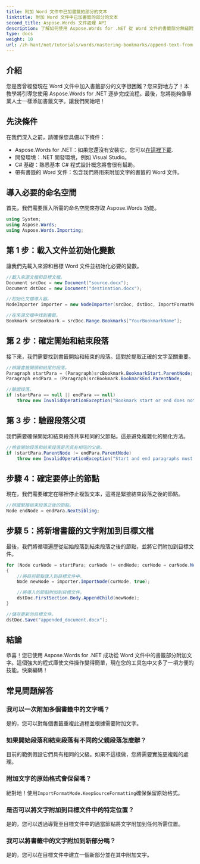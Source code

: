 ```yaml
---
title: 附加 Word 文件中已加書籤的部分的文本
linktitle: 附加 Word 文件中已加書籤的部分的文本
second_title: Aspose.Words 文件處理 API
description: 了解如何使用 Aspose.Words for .NET 從 Word 文件的書籤部分無縫附加文字。這個逐步教程。
type: docs
weight: 10
url: /zh-hant/net/tutorials/words/mastering-bookmarks/append-text-from-bookmarked-sections/
---
```

## 介紹

您是否曾經發現在 Word 文件中加入書籤部分的文字很困難？您來對地方了！本教學將引導您使用 Aspose.Words for .NET 逐步完成流程。最後，您將能夠像專業人士一樣添加書籤文字。讓我們開始吧！

## 先決條件

在我們深入之前，請確保您具備以下條件：

-  Aspose.Words for .NET：如果您還沒有安裝它，您可以[在這裡下載](https://releases.aspose.com/words/net/).
- 開發環境：.NET 開發環境，例如 Visual Studio。
- C# 基礎：熟悉基本 C# 程式設計概念將會很有幫助。
- 帶有書籤的 Word 文件：包含我們將用來附加文字的書籤的 Word 文件。

## 導入必要的命名空間

首先，我們需要匯入所需的命名空間來存取 Aspose.Words 功能。

```csharp
using System;
using Aspose.Words;
using Aspose.Words.Importing;
```

## 第 1 步：載入文件並初始化變數

讓我們先載入來源和目標 Word 文件並初始化必要的變數。

```csharp
//載入來源文檔和目標文檔。
Document srcDoc = new Document("source.docx");
Document dstDoc = new Document("destination.docx");

//初始化文檔導入器。
NodeImporter importer = new NodeImporter(srcDoc, dstDoc, ImportFormatMode.KeepSourceFormatting);

//在來源文檔中找到書籤。
Bookmark srcBookmark = srcDoc.Range.Bookmarks["YourBookmarkName"];
```

## 第 2 步：確定開始和結束段落

接下來，我們需要找到書籤開始和結束的段落。這對於提取正確的文字至關重要。

```csharp
//辨識書籤開頭和結尾的段落。
Paragraph startPara = (Paragraph)srcBookmark.BookmarkStart.ParentNode;
Paragraph endPara = (Paragraph)srcBookmark.BookmarkEnd.ParentNode;

//驗證段落。
if (startPara == null || endPara == null)
    throw new InvalidOperationException("Bookmark start or end does not have a valid paragraph parent.");
```

## 第 3 步：驗證段落父項

我們需要確保開始和結束段落共享相同的父節點。這是避免複雜化的簡化方法。

```csharp
//檢查開始段落和結束段落是否具有相同的父級。
if (startPara.ParentNode != endPara.ParentNode)
    throw new InvalidOperationException("Start and end paragraphs must have the same parent.");
```

## 步驟 4：確定要停止的節點

現在，我們需要確定在哪裡停止複製文本，這將是緊接結束段落之後的節點。

```csharp
//辨識緊接結束段落之後的節點。
Node endNode = endPara.NextSibling;
```

## 步驟 5：將新增書籤的文字附加到目標文檔

最後，我們將循環遍歷從起始段落到結束段落之後的節點，並將它們附加到目標文件。

```csharp
for (Node curNode = startPara; curNode != endNode; curNode = curNode.NextSibling)
{
    //將目前節點匯入到目標文件中。
    Node newNode = importer.ImportNode(curNode, true);

    //將導入的節點附加到目標文件。
    dstDoc.FirstSection.Body.AppendChild(newNode);
}

//儲存更新的目標文件。
dstDoc.Save("appended_document.docx");
```

## 結論

恭喜！您已使用 Aspose.Words for .NET 成功從 Word 文件中的書籤部分附加文字。這個強大的程式庫使文件操作變得簡單，現在您的工具包中又多了一項方便的技能。快樂編碼！

## 常見問題解答

### 我可以一次附加多個書籤中的文字嗎？
是的，您可以對每個書籤重複此過程並根據需要附加文字。

### 如果開始段落和結束段落有不同的父親段落怎麼辦？
目前的範例假設它們具有相同的父級。如果不這樣做，您將需要實施更複雜的處理。

### 附加文字的原始格式會保留嗎？
絕對地！使用`ImportFormatMode.KeepSourceFormatting`確保保留原始格式。

### 是否可以將文字附加到目標文件中的特定位置？
是的，您可以透過導覽至目標文件中的適當節點將文字附加到任何所需位置。

### 我可以將書籤中的文字附加到新部分嗎？
是的，您可以在目標文件中建立一個新部分並在其中附加文字。